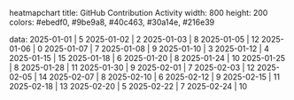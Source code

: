 heatmapchart
title: GitHub Contribution Activity
width: 800
height: 200
colors: #ebedf0, #9be9a8, #40c463, #30a14e, #216e39

data:
2025-01-01 | 5
2025-01-02 | 2
2025-01-03 | 8
2025-01-05 | 12
2025-01-06 | 0
2025-01-07 | 7
2025-01-08 | 9
2025-01-10 | 3
2025-01-12 | 4
2025-01-15 | 15
2025-01-18 | 6
2025-01-20 | 8
2025-01-24 | 10
2025-01-25 | 8
2025-01-28 | 11
2025-01-30 | 9
2025-02-01 | 7
2025-02-03 | 12
2025-02-05 | 14
2025-02-07 | 8
2025-02-10 | 6
2025-02-12 | 9
2025-02-15 | 11
2025-02-18 | 13
2025-02-20 | 5
2025-02-22 | 7
2025-02-24 | 10